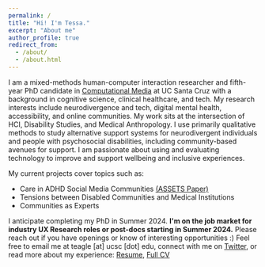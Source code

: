 ```yaml
---
permalink: /
title: "Hi! I'm Tessa."
excerpt: "About me"
author_profile: true
redirect_from: 
  - /about/
  - /about.html
---
```


I am a mixed-methods human-computer interaction researcher and fifth-year PhD candidate in <a href="https://www.soe.ucsc.edu/departments/computational-media">Computational Media</a> at UC Santa Cruz with a background in cognitive science, clinical healthcare, and tech. My research interests include neurodivergence and tech, digital mental health, accessibility, and online communities. My work sits at the intersection of HCI, Disability Studies, and Medical Anthropology. I use primarily qualitative methods to study alternative support systems for neurodivergent individuals and people with psychosocial disabilities, including community-based avenues for support. I am passionate about using and evaluating technology to improve and support wellbeing and inclusive experiences.

My current projects cover topics such as: 
* Care in ADHD Social Media Communities [(ASSETS Paper)](https://drive.google.com/file/d/1OBNMfZmTm036DeW_ZPJz7g6Q6IBvZRyj/view)
* Tensions between Disabled Communities and Medical Institutions
* Communities as Experts

I anticipate completing my PhD in Summer 2024. **I'm on the job market for industry UX Research roles or post-docs starting in Summer 2024.** Please reach out if you have openings or know of interesting opportunities :) Feel free to email me at teagle [at] ucsc [dot] edu, connect with me on <a href="https://twitter.com/tessuheagle">Twitter</a>, or read more about my experience: <a href="https://drive.google.com/file/d/1_MdjmbwgwnwmVgqx7ZJaxQZ9annA2DtW/view?usp=sharing">Resume</a>, <a href="https://docs.google.com/document/d/1fVXjq2zpsLfV2D0ZVPjSc5PEJuSGxBjOFSl-BDnDwGc/edit?usp=sharing">Full CV</a>
